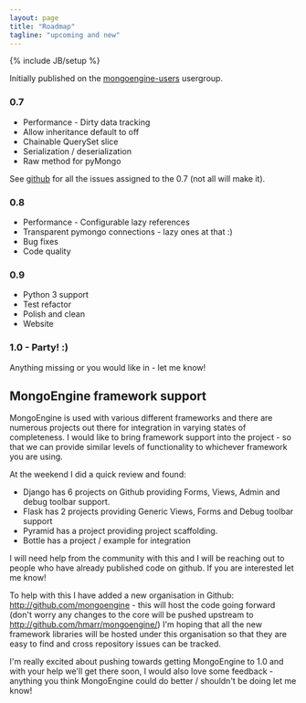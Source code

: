 ```yaml
---
layout: page
title: "Roadmap"
tagline: "upcoming and new"
---
```

{% include JB/setup %}

Initially published on the [mongoengine-users](https://groups.google.com/d/topic/mongoengine-users/Or_LkpB5WYQ/discussion) usergroup.

### 0.7

- Performance - Dirty data tracking
- Allow inheritance default to off
- Chainable QuerySet slice
- Serialization / deserialization
- Raw method for pyMongo

See [github](https://github.com/hmarr/mongoengine/issues?milestone=4&state=open) for all the issues assigned to the 0.7 (not all will make it).

### 0.8

- Performance - Configurable lazy references
- Transparent pymongo connections - lazy ones at that :)
- Bug fixes
- Code quality

### 0.9

- Python 3 support
- Test refactor
- Polish and clean
- Website

### 1.0 - Party! :)

Anything missing or you would like in - let me know!

## MongoEngine framework support

MongoEngine is used with various different frameworks and there are numerous projects out there for integration in varying states of completeness.  I would like to bring framework support into the project - so that we can provide similar levels of functionality to whichever framework you are using.

At the weekend I did a quick review and found:

* Django has 6 projects on Github providing Forms, Views, Admin and debug toolbar support.
* Flask has 2 projects providing Generic Views, Forms and Debug toolbar support
* Pyramid has a project providing project scaffolding.
* Bottle has a project / example for integration

I will need help from the community with this and I will be reaching out to people who have already published code on github.  If you are interested let me know!

To help with this I have added a new organisation in Github: http://github.com/mongoengine - this will host the code going forward (don't worry any changes to the core will be pushed upstream to http://github.com/hmarr/mongoengine/) I'm hoping that all the new framework libraries will be hosted under this organisation so that they are easy to find and cross repository issues can be tracked.

I'm really excited about pushing towards getting MongoEngine to 1.0 and with your help we'll get there soon, I would also love some feedback - anything you think MongoEngine could do better / shouldn't be doing let me know!
